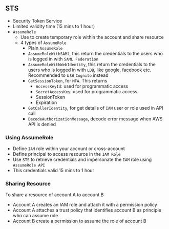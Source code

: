 ## STS

- Security Token Service
- Limited validity time (15 mins to 1 hour)
- `AssumeRole`
  - Use to create temporary role within the account and share resource
  - 4 types of `AssumeRole`
    - Plain `AssumeRole`
    - `AssumeRoleWithSAMl`, this return the credentials to the users who is logged in with `SAML Federation`
    - `AssumeRoleWithWebIdentity`, this return the credentials to the users who is logged in with `LDB`, like google, facebook etc. Recommended to use `Cognito` instead
    - `GetSessionToken`, for `MFA`. This returns
      - `AccessKeyId`: used for programmatic access
      - `SecretAccessKey`: used for programmatic access
      - SessionToken
      - Expiration
    - `GetCallerIdentity`, for get details of `IAM` user or role used in API call
    - `DecodeAuthorizationMessage`, decode error message when AWS API is denied

### Using AssumeRole

- Define `IAM` role within your account or cross-account
- Define principal to access resource in the `IAM Role`
- Use `STS` to retrieve credentials and impersonate the `IAM` role using `AssumeRole API`
- This credentials valid 15 mins to 1 hour

### Sharing Resource

To share a resource of account A to account B

- Account A creates an IAM role and attach it with a permission policy
- Account A attaches a trust policy that identifies account B as principle who can assume role
- Account B create a permission to assume the role of account B
